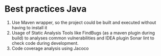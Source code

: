 # Best practices Java

1. Use Maven wrapper, so the project could be built and executed without having to install it
2. Usage of Static Analysis Tools like FindBugs (as a maven plugin during build) to analyses common vulnerabilities and 
IDEA plugin Sonar lint to check code during development. 
3. Code coverage analysis using Jacoco